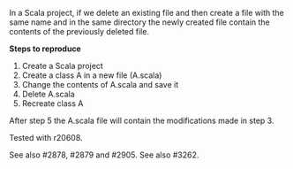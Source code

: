In a Scala project, if we delete an existing file and then create a file with the same name and in the same directory the newly created file contain the contents of the previously deleted file.

**Steps to reproduce**
 1. Create a Scala project
 2. Create a class A in a new file (A.scala)
 3. Change the contents of A.scala and save it
 4. Delete A.scala
 5. Recreate class A

After step 5 the A.scala file will contain the modifications made in step 3.

Tested with r20608.

See also #2878, #2879 and #2905.
See also #3262.
